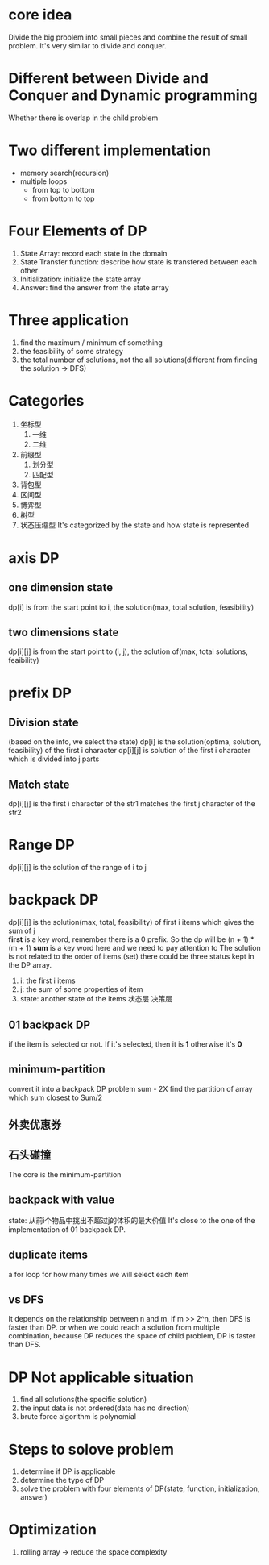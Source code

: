 # core idea
Divide the big problem into small pieces and combine the result of small problem. It's very similar to divide and conquer. 
# Different between Divide and Conquer and Dynamic programming
Whether there is overlap in the child problem

# Two different implementation
* memory search(recursion)
* multiple loops
    * from top to bottom
    * from bottom to top


# Four Elements of DP
1. State Array: record each state in the domain
2. State Transfer function: describe how state is transfered between each other
3. Initialization: initialize the state array
4. Answer: find the answer from the state array

# Three application
1. find the maximum / minimum of something
2. the feasibility of some strategy
3. the total number of solutions, not the all solutions(different from finding the solution -> DFS)


# Categories
1. 坐标型
    1. 一维
    2. 二维
2. 前缀型
    1. 划分型
    2. 匹配型
3. 背包型
4. 区间型
5. 博弈型
6. 树型
7. 状态压缩型
It's categorized by the state and how state is represented

# axis DP
## one dimension state
dp[i] is from the start point to i, the solution(max, total solution, feasibility)
## two dimensions state
dp[i][j] is from the start point to (i, j), the solution of(max, total solutions, feaibility)

# prefix DP
## Division state
(based on the info, we select the state)
dp[i] is the solution(optima, solution, feasibility) of the first i character
dp[i][j] is solution of the first i character which is divided into j parts

## Match state
dp[i][j] is the first i character of the str1 matches the first j character of the str2

# Range DP
dp[i][j] is the solution of the range of i to j

# backpack DP
dp[i][j] is the solution(max, total, feasibility) of first i items which gives the sum of j  
**first** is a key word, remember there is a 0 prefix. So the dp will be (n + 1) * (m + 1)
**sum** is a key word here and we need to pay attention to
The solution is not related to the order of items.(set)
there could be three status kept in the DP array.
1. i: the first i items
2. j: the sum of some properties of item
3. state: another state of the items
状态层
决策层

## 01 backpack DP
if the item is selected or not. If it's selected, then it is **1** otherwise it's **0**

## minimum-partition
convert it into a backpack DP problem
sum - 2X
find the partition of array which sum closest to Sum/2
## 外卖优惠券
## 石头碰撞
The core is the minimum-partition
## backpack with value
state: 从前i个物品中挑出不超过j的体积的最大价值
It's close to the one of the implementation of 01 backpack DP.
## duplicate items 
a for loop for how many times we will select each item

## vs DFS
It depends on the relationship between n and m. if m >> 2^n, then DFS is faster than DP.
or when we could reach a solution from multiple combination, because DP reduces the space of child problem, DP is faster than DFS.

# DP Not applicable situation
1. find all solutions(the specific solution)
2. the input data is not ordered(data has no direction)
3. brute force algorithm is polynomial

# Steps to solove problem
1. determine if DP is applicable
2. determine the type of DP
3. solve the problem with four elements of DP(state, function, initialization, answer)

# Optimization
1. rolling array -> reduce the space complexity
